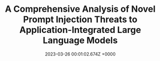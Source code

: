 ---
title: "A Comprehensive Analysis of Novel Prompt Injection Threats to Application-Integrated Large Language Models"
link: "https://arxiv.org/pdf/2302.12173.pdf"
date: "2023-03-26 00:01:02.674Z +0000"
description: 
category: "papers"
---